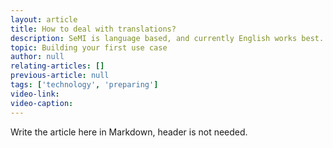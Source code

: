 ```yaml
---
layout: article
title: How to deal with translations?
description: SeMI is language based, and currently English works best. In this article, you will learn how to best deal with translations in your datasets.
topic: Building your first use case
author: null
relating-articles: []
previous-article: null
tags: ['technology', 'preparing']
video-link: 
video-caption: 
---
```


Write the article here in Markdown, header is not needed.